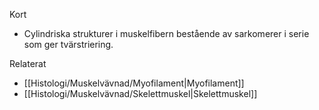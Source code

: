 Kort
- Cylindriska strukturer i muskelfibern bestående av sarkomerer i serie som ger tvärstriering.

Relaterat
- [[Histologi/Muskelvävnad/Myofilament|Myofilament]]
- [[Histologi/Muskelvävnad/Skelettmuskel|Skelettmuskel]]

